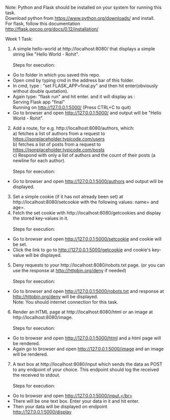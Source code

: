 ﻿Note: Python and Flask should be installed on your system for running this task.</br>
      Download python from https://www.python.org/downloads/ and install.</br>
      For flask, follow this documentation http://flask.pocoo.org/docs/0.12/installation/</br>

Week 1 Task:</br>
1) A simple hello-world at http://localhost:8080/​ that displays a simple string
like "Hello World - Rohit".</br></br>
Steps for execution:
* Go to folder in which you saved this repo.
* Open cmd by typing cmd in the address bar of this folder.
* In cmd, type : "set FLASK_APP=final.py" and then hit enter(obviously without double quotation).
* Again type: "flask run" and hit enter.
and it will display as :</br>
 Serving Flask app "final"</br>
 Running on http://127.0.0.1:5000/ (Press CTRL+C to quit)</br>
* Go to browser and open http://127.0.0.1:5000/ and output will be "Hello World - Rohit".</br>

2) Add a route, for e.g. http://localhost:8080/authors​, which:</br>
a) fetches a list of authors from a request to
https://jsonplaceholder.typicode.com/users</br>
b) fetches a list of posts from a request to
https://jsonplaceholder.typicode.com/posts</br>
c) Respond with only​ a list of authors and the count of their posts (a newline for
each author).</br></br>
Steps for execution:
* Go to browser and open http://127.0.0.1:5000/authors and output will be displayed.</br>

3) Set a simple cookie (if it has not already been set) at
http://localhost:8080/setcookie​ with the following values:
name=<your-first-name> and age=<your-age>.</br>
4) Fetch the set cookie with http://localhost:8080/getcookies​ and display
the stored key-values in it.</br></br>
Steps for execution:
* Go to browser and open http://127.0.0.1:5000/setcookie and cookie will be set.
* Click the link to go to http://127.0.0.1:5000/getcookie and cookie's key-value will be displayed.</br>

5) Deny requests to your http://localhost:8080/robots.txt​ page. (or you
can use the response at http://httpbin.org/deny if needed)</br></br>
Steps for execution:
* Go to browser and open http://127.0.0.1:5000/robots.txt and response at http://httpbin.org/deny will be displayed.</br>
Note: You should internet connection for this task.</br>

6) Render an HTML page at http://localhost:8080/html​ or an image at
http://localhost:8080/image​.</br></br>
Steps for execution:
* Go to browser and open http://127.0.0.1:5000/html and a html page will be rendered.</br>
* Again go to browser and open http://127.0.0.1:5000/image and an image will be rendered.</br>

7) A text box at http://localhost:8080/input​ which sends the data as POST to
any endpoint of your choice. This endpoint should log the received the received to
stdout.</br></br>
Steps for execution:
* Go to browser and open http://127.0.0.1:5000/input.</br>
* There will be one text box. Enter your data in it and hit enter.</br>
* Then your data will be displayed on endpoint http://127.0.0.1:5000/display
